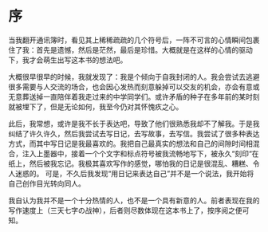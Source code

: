 # 序

当我翻开通讯簿时，看见其上稀稀疏疏的几个符号后，一阵不可言的心情瞬间包裹住了我：首先是遗憾，然后是茫然，最后是珍惜。大概就是在这样的心情的驱动下，我才会萌生出写这本书的想法吧。

大概很早很早的时候，我就发现了：我是个倾向于自我封闭的人。我会尝试去逃避很多需要与人交流的场合，也会因心发热而刻意躲掉可以交友的机会，亦会有意或无意葬送掉一直陪伴着我走过来的中学同学们。或许矛盾的种子在多年前的某时刻就被埋下了，但是无论如何，我至今仍对其怀愧疚之心。

此后，我常想，或许是我不长于表达吧，导致了他们很熟悉我却不了解我。于是我纠结了许久许久，然后我尝试去写日记，去写故事，去写信。我尝试了很多种表达方式，而其中写日记是我最喜欢的。我把自己最真实的想法和自己的间隙时间相混合，注入上墨器中，接着一个个文字和标点符号被我流畅地写下，被永久“刻印“在纸上，然后被我忘记。我极其喜欢写作的感觉，哪怕我的日记是很混乱、糟糕、令人迷惑的。
可是，不久后我发现“用日记来表达自己”并不是一个说法，我开始将自己创作目光转向同人。

我自认为我并不是一个十分热情的人，也不是一个具有新意的人。前者表现在我的写作速度上（三天七字の战神），后者则尽数体现在这本书上了，按序阅之便可知。
